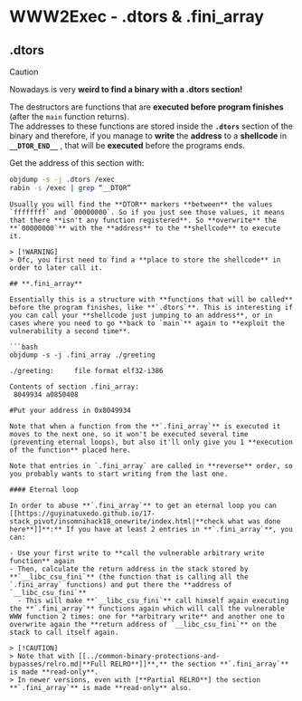 # WWW2Exec - .dtors & .fini_array


## .dtors

> [!CAUTION]
> Nowadays is very **weird to find a binary with a .dtors section!**

The destructors are functions that are **executed before program finishes** (after the `main` function returns).\
The addresses to these functions are stored inside the **`.dtors`** section of the binary and therefore, if you manage to **write** the **address** to a **shellcode** in **`__DTOR_END__`** , that will be **executed** before the programs ends.

Get the address of this section with:

```bash
objdump -s -j .dtors /exec
rabin -s /exec | grep “__DTOR”
```
```
Usually you will find the **DTOR** markers **between** the values `ffffffff` and `00000000`. So if you just see those values, it means that there **isn't any function registered**. So **overwrite** the **`00000000`** with the **address** to the **shellcode** to execute it.

> [!WARNING]
> Ofc, you first need to find a **place to store the shellcode** in order to later call it.

## **.fini_array**

Essentially this is a structure with **functions that will be called** before the program finishes, like **`.dtors`**. This is interesting if you can call your **shellcode just jumping to an address**, or in cases where you need to go **back to `main`** again to **exploit the vulnerability a second time**.

```bash
objdump -s -j .fini_array ./greeting

./greeting:     file format elf32-i386

Contents of section .fini_array:
 8049934 a0850408

#Put your address in 0x8049934
```
```
Note that when a function from the **`.fini_array`** is executed it moves to the next one, so it won't be executed several time (preventing eternal loops), but also it'll only give you 1 **execution of the function** placed here.

Note that entries in `.fini_array` are called in **reverse** order, so you probably wants to start writing from the last one.

#### Eternal loop

In order to abuse **`.fini_array`** to get an eternal loop you can [[https://guyinatuxedo.github.io/17-stack_pivot/insomnihack18_onewrite/index.html|**check what was done here**]]**:** If you have at least 2 entries in **`.fini_array`**, you can:

- Use your first write to **call the vulnerable arbitrary write function** again
- Then, calculate the return address in the stack stored by **`__libc_csu_fini`** (the function that is calling all the `.fini_array` functions) and put there the **address of `__libc_csu_fini`**
  - This will make **`__libc_csu_fini`** call himself again executing the **`.fini_array`** functions again which will call the vulnerable WWW function 2 times: one for **arbitrary write** and another one to overwrite again the **return address of `__libc_csu_fini`** on the stack to call itself again.

> [!CAUTION]
> Note that with [[../common-binary-protections-and-bypasses/relro.md|**Full RELRO**]]**,** the section **`.fini_array`** is made **read-only**.
> In newer versions, even with [**Partial RELRO**] the section **`.fini_array`** is made **read-only** also.



